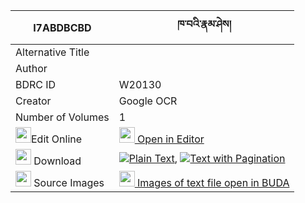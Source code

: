 |I7ABDBCBD|ཁ་བའི་རྣམ་ཤེས། 
| --- | --- 
|Alternative Title |
|Author | 
|BDRC ID | W20130
|Creator | Google OCR
|Number of Volumes| 1
|<img width="25" src="https://img.icons8.com/color/25/000000/edit-property.png">Edit Online| [<img width="25" src="https://avatars.githubusercontent.com/u/45091458?s=200&v=4"> Open in Editor](http://editor.openpecha.org/I7ABDBCBD)
|<img width="25" src="https://img.icons8.com/fluent/48/000000/download-2.png"/>  Download | [![](https://img.icons8.com/color/20/000000/txt.png)Plain Text](https://github.com/Openpecha/I7ABDBCBD/releases/download/v2/khawa_i_namshe_plain_I7ABDBCBD.zip), [![](https://img.icons8.com/color/20/000000/txt.png)Text with Pagination](https://github.com/Openpecha/I7ABDBCBD/releases/download/v2/khawa_i_namshe_pages_I7ABDBCBD.zip)
|<img width="25" src="https://img.icons8.com/plasticine/100/000000/pictures-folder.png"/>  Source Images | [<img width="25" src="https://library.bdrc.io/icons/BUDA-small.svg"> Images of text file open in BUDA](https://library.bdrc.io/show/bdr:W20130)